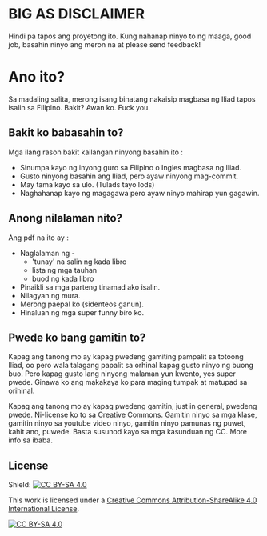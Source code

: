# BIG AS DISCLAIMER

Hindi pa tapos ang proyetong ito. Kung nahanap ninyo to ng maaga, good job, basahin ninyo ang meron na at please send feedback!

# Ano ito?

Sa madaling salita, merong isang binatang nakaisip magbasa ng Iliad tapos isalin sa Filipino. Bakit? Awan ko. Fuck you.

## Bakit ko babasahin to?

Mga ilang rason bakit kailangan ninyong basahin ito :

* Sinumpa kayo ng inyong guro sa Filipino o Ingles magbasa ng Iliad.
* Gusto ninyong basahin ang Iliad, pero ayaw ninyong mag-commit.
* May tama kayo sa ulo. (Tulads tayo lods)
* Naghahanap kayo ng magagawa pero ayaw ninyo mahirap yun gagawin.

## Anong nilalaman nito?

Ang pdf na ito ay :
* Naglalaman ng -
    * 'tunay' na salin ng kada libro
    * lista ng mga tauhan
    * buod ng kada libro
* Pinaikli sa mga parteng tinamad ako isalin.
* Nilagyan ng mura.
* Merong paepal ko (sidenteos ganun).
* Hinaluan ng mga super funny biro ko.


## Pwede ko bang gamitin to?

Kapag ang tanong mo ay kapag pwedeng gamiting pampalit sa totoong Iliad, oo pero wala talagang papalit sa orhinal kapag gusto ninyo ng buong buo. Pero kapag gusto lang ninyong malaman yun kwento, yes super pwede. Ginawa ko ang makakaya ko para maging tumpak at matupad sa orihinal.

Kapag ang tanong mo ay kapag pwedeng gamitin, just in general, pwedeng pwede. Ni-license ko to sa Creative Commons. Gamitin ninyo sa mga klase, gamitin ninyo sa youtube video ninyo, gamitin ninyo pamunas ng puwet, kahit ano, puwede. Basta susunod kayo sa mga kasunduan ng CC. More info sa ibaba.

## License
Shield: [![CC BY-SA 4.0][cc-by-sa-shield]][cc-by-sa]

This work is licensed under a
[Creative Commons Attribution-ShareAlike 4.0 International License][cc-by-sa].

[![CC BY-SA 4.0][cc-by-sa-image]][cc-by-sa]

[cc-by-sa]: http://creativecommons.org/licenses/by-sa/4.0/
[cc-by-sa-image]: https://licensebuttons.net/l/by-sa/4.0/88x31.png
[cc-by-sa-shield]: https://img.shields.io/badge/License-CC%20BY--SA%204.0-lightgrey.svg
